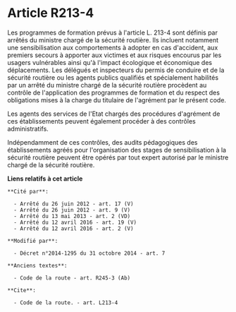 # Article R213-4

Les programmes de formation prévus à l'article L. 213-4 sont définis par arrêtés du ministre chargé de la sécurité routière.
Ils incluent notamment une sensibilisation aux comportements à adopter en cas d'accident, aux premiers secours à apporter aux
victimes et aux risques encourus par les usagers vulnérables ainsi qu'à l'impact écologique et économique des déplacements.
Les délégués et inspecteurs du permis de conduire et de la sécurité routière ou les agents publics qualifiés et spécialement
habilités par un arrêté du ministre chargé de la sécurité routière procèdent au contrôle de l'application des programmes de
formation et du respect des obligations mises à la charge du titulaire de l'agrément par le présent code. 

Les agents des services de l'Etat chargés des procédures d'agrément de ces établissements peuvent également procéder à des
contrôles administratifs. 

Indépendamment de ces contrôles, des audits pédagogiques des établissements agréés pour l'organisation des stages de
sensibilisation à la sécurité routière peuvent être opérés par tout expert autorisé par le ministre chargé de la sécurité
routière.

**Liens relatifs à cet article**

	**Cité par**:

	  - Arrêté du 26 juin 2012 - art. 17 (V)
	  - Arrêté du 26 juin 2012 - art. 9 (V)
	  - Arrêté du 13 mai 2013 - art. 2 (VD)
	  - Arrêté du 12 avril 2016 - art. 19 (V)
	  - Arrêté du 12 avril 2016 - art. 2 (V)

	**Modifié par**:

	  - Décret n°2014-1295 du 31 octobre 2014 - art. 7

	**Anciens textes**:

	  - Code de la route - art. R245-3 (Ab)

	**Cite**:

	  - Code de la route. - art. L213-4
